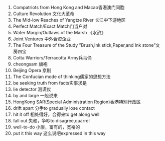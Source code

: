 1. Compatriots from Hong Kong and Macao香港澳门同胞
2. Culture Revolution 文化大革命
3. The Mid-low Reaches of Yangtze River 长江中下游地区
4. Perfect Match/Exact Match门当户对
5. Water Margin/Outlaws of the Marsh 《水浒》
6. Joint Ventures 中外合资企业
7. The Four Treasure of the Study ”Brush,Ink stick,Paper,and Ink stone”文房四宝
8. Cotta Warriors/Terracotta Army兵马俑
9. cheongsam 旗袍
10. Beijing Opera 京剧
11. The Confucian mode of thinking儒家的思想方法
12. be seeking truth from facts实事求是
13. lie detector 测谎仪
14. by and large 一般说来
15. HongKong SAR(Special Administration Region)香港特别行政区
16. drift apart 分手to gradually lose contact 
17. hit it off 相处得好，合得来to get along well
18. fall out 失和，争吵to disagree,quarrel
19. well-to-do  小康，富有的，宽裕的
20. put it this way 这么说吧expressed in this way